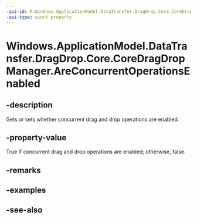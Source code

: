 ----api-id: P:Windows.ApplicationModel.DataTransfer.DragDrop.Core.CoreDragDropManager.AreConcurrentOperationsEnabled
-api-type: winrt property
---<!-- Property syntaxpublic bool AreConcurrentOperationsEnabled { get;  set; }--># Windows.ApplicationModel.DataTransfer.DragDrop.Core.CoreDragDropManager.AreConcurrentOperationsEnabled## -descriptionGets or sets whether concurrent drag and drop operations are enabled.## -property-valueTrue if concurrent drag and drop operations are enabled; otherwise, false.## -remarks## -examples## -see-also